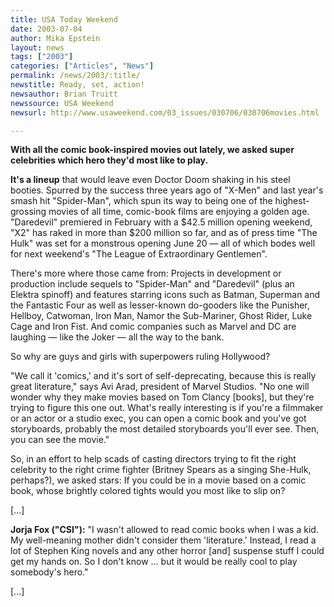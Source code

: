 ```yaml
---
title: USA Today Weekend
date: 2003-07-04
author: Mika Epstein
layout: news
tags: ["2003"]
categories: ["Articles", "News"]
permalink: /news/2003/:title/
newstitle: Ready, set, action!  
newsauthor: Brian Truitt  
newssource: USA Weekend  
newsurl: http://www.usaweekend.com/03_issues/030706/030706movies.html  

---
```


**With all the comic book-inspired movies out lately, we asked super celebrities which hero they'd most like to play.**

**It's a lineup** that would leave even Doctor Doom shaking in his steel booties. Spurred by the success three years ago of "X-Men" and last year's smash hit "Spider-Man", which spun its way to being one of the highest-grossing movies of all time, comic-book films are enjoying a golden age. "Daredevil" premiered in February with a $42.5 million opening weekend, "X2" has raked in more than $200 million so far, and as of press time "The Hulk" was set for a monstrous opening June 20 &#8212; all of which bodes well for next weekend's "The League of Extraordinary Gentlemen". 

There's more where those came from: Projects in development or production include sequels to "Spider-Man" and "Daredevil" (plus an Elektra spinoff) and features starring icons such as Batman, Superman and the Fantastic Four as well as lesser-known do-gooders like the Punisher, Hellboy, Catwoman, Iron Man, Namor the Sub-Mariner, Ghost Rider, Luke Cage and Iron Fist. And comic companies such as Marvel and DC are laughing &#8212; like the Joker &#8212; all the way to the bank. 

So why are guys and girls with superpowers ruling Hollywood? 

"We call it 'comics,' and it's sort of self-deprecating, because this is really great literature," says Avi Arad, president of Marvel Studios. "No one will wonder why they make movies based on Tom Clancy [books], but they're trying to figure this one out. What's really interesting is if you're a filmmaker or an actor or a studio exec, you can open a comic book and you've got storyboards, probably the most detailed storyboards you'll ever see. Then, you can see the movie." 

So, in an effort to help scads of casting directors trying to fit the right celebrity to the right crime fighter (Britney Spears as a singing She-Hulk, perhaps?), we asked stars: If you could be in a movie based on a comic book, whose brightly colored tights would you most like to slip on? 

[...]

**Jorja Fox ("CSI"):** "I wasn't allowed to read comic books when I was a kid. My well-meaning mother didn't consider them 'literature.' Instead, I read a lot of Stephen King novels and any other horror [and] suspense stuff I could get my hands on. So I don't know ... but it would be really cool to play somebody's hero."

[...]

